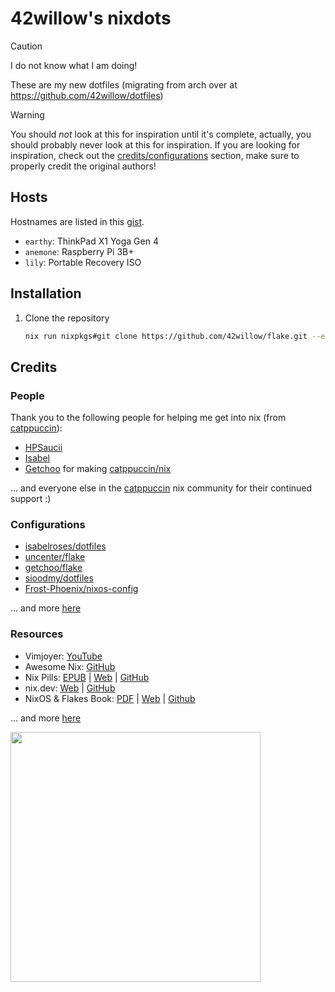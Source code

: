 # 42willow's nixdots

> [!CAUTION]
> I do not know what I am doing!

These are my new dotfiles (migrating from arch over at https://github.com/42willow/dotfiles)

> [!WARNING]
> You should _not_ look at this for inspiration until it's complete, actually, you should probably never look at this for inspiration.
> If you are looking for inspiration, check out the [credits/configurations](#configurations) section, make sure to properly credit the original authors!

## Hosts

Hostnames are listed in this [gist](https://gist.github.com/42Willow/bd33bd408deced515cd05fd7512b2597).

- `earthy`: ThinkPad X1 Yoga Gen 4
- `anemone`: Raspberry Pi 3B+
- `lily`: Portable Recovery ISO

## Installation

1. Clone the repository

   ```bash
   nix run nixpkgs#git clone https://github.com/42willow/flake.git --extra-experimental-features "nix-command flakes"
   ```

## Credits

### People

Thank you to the following people for helping me get into nix (from [catppuccin](https://github.com/catppuccin/)):

- [HPSaucii](https://github.com/HPsaucii)
- [Isabel](https://github.com/isabelroses)
- [Getchoo](https://github.com/getchoo) for making [catppuccin/nix](https://github.com/catppuccin/nix)

... and everyone else in the [catppuccin](https://github.com/catppuccin) nix community for their continued support :)

### Configurations

- [isabelroses/dotfiles](https://github.com/isabelroses/dotfiles)
- [uncenter/flake](https://github.com/uncenter/flake)
- [getchoo/flake](https://github.com/getchoo/flake)
- [sioodmy/dotfiles](https://github.com/sioodmy/dotfiles)
- [Frost-Phoenix/nixos-config](https://github.com/Frost-Phoenix/nixos-config)

... and more [here](https://github.com/stars/42Willow/lists/nix)

### Resources

- Vimjoyer: [YouTube](https://www.youtube.com/@vimjoyer/videos)
- Awesome Nix: [GitHub](https://github.com/nix-community/awesome-nix)
- Nix Pills: [EPUB](https://nixos.org/guides/nix-pills/nix-pills.epub) | [Web](https://nixos.org/guides/nix-pills/) | [GitHub](https://github.com/NixOS/nix-pills)
- nix.dev: [Web](https://nix.dev/) | [GitHub](https://github.com/NixOS/nix.dev)
- NixOS & Flakes Book: [PDF](https://github.com/ryan4yin/nixos-and-flakes-book/releases/latest) | [Web](https://nixos-and-flakes.thiscute.world/) | [Github](https://github.com/ryan4yin/nixos-and-flakes-book)

... and more [here](https://github.com/stars/42Willow/lists/nix)

<img src="https://github.com/user-attachments/assets/00dfccef-01fe-4bb2-81fa-98b948ba2d2c" width="400">
